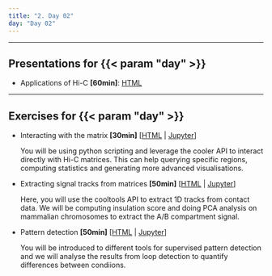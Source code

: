 ```yaml
---
title: "2. Day 02"
day: "Day 02"
---
```


---

## Presentations for {{< param "day" >}}

- Applications of Hi-C **\[60min\]**: [HTML](/{{<myPackageUrl>}}Presentations/day02/applications_hic.html)

---

## Exercises for {{< param "day" >}}

- Interacting with the matrix **\[30min\]** [[HTML](/{{<myPackageUrl>}}Exercices/day02/matrix_interaction.html) | [Jupyter](/{{<myPackageUrl>}}Exercices/day02/matrix_interaction.ipynb)]

    You will be using python scripting and leverage the cooler API to interact directly with Hi-C matrices. This can help querying specific regions, computing statistics and generating more advanced visualisations.

- Extracting signal tracks from matrices **\[50min\]** [[HTML](/{{<myPackageUrl>}}Exercices/day02/signal_tracks.html) | [Jupyter](/{{<myPackageUrl>}}Exercices/day02/signal_tracks.ipynb)]

    Here, you will use the cooltools API to extract 1D tracks from contact data. We will be computing insulation score and doing PCA analysis on mammalian chromosomes to extract the A/B compartment signal.

- Pattern detection **[50min\]** [[HTML](/{{<myPackageUrl>}}Exercices/day02/detection.html) | [Jupyter](/{{<myPackageUrl>}}Exercices/day02/detection.ipynb)]

    You will be introduced to different tools for supervised pattern detection and we will analyse the results from loop detection to quantify differences between condiions.
